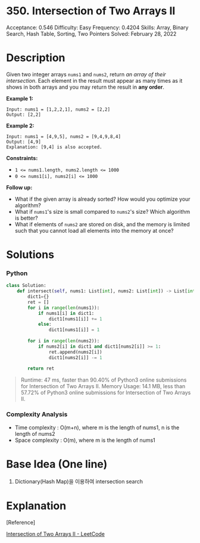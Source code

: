 # 350. Intersection of Two Arrays II

Acceptance: 0.546
Difficulty: Easy
Frequency: 0.4204
Skills: Array, Binary Search, Hash Table, Sorting, Two Pointers
Solved: February 28, 2022

# Description

Given two integer arrays `nums1` and `nums2`, return *an array of their intersection*. Each element in the result must appear as many times as it shows in both arrays and you may return the result in **any order**.

**Example 1:**

```
Input: nums1 = [1,2,2,1], nums2 = [2,2]
Output: [2,2]

```

**Example 2:**

```
Input: nums1 = [4,9,5], nums2 = [9,4,9,8,4]
Output: [4,9]
Explanation: [9,4] is also accepted.

```

**Constraints:**

- `1 <= nums1.length, nums2.length <= 1000`
- `0 <= nums1[i], nums2[i] <= 1000`

**Follow up:**

- What if the given array is already sorted? How would you optimize your algorithm?
- What if `nums1`'s size is small compared to `nums2`'s size? Which algorithm is better?
- What if elements of `nums2` are stored on disk, and the memory is limited such that you cannot load all elements into the memory at once?

# Solutions

### Python

```python
class Solution:
    def intersect(self, nums1: List[int], nums2: List[int]) -> List[int]:
        dict1={}
        ret = []
        for i in range(len(nums1)):
            if nums1[i] in dict1:
                dict1[nums1[i]] += 1
            else:
                dict1[nums1[i]] = 1
        
        for i in range(len(nums2)):
            if nums2[i] in dict1 and dict1[nums2[i]] >= 1:
                ret.append(nums2[i])
                dict1[nums2[i]] -= 1
        
        return ret
```

> Runtime: 47 ms, faster than 90.40% of Python3 online submissions for Intersection of Two Arrays II.
Memory Usage: 14.1 MB, less than 57.72% of Python3 online submissions for Intersection of Two Arrays II.
> 

### Complexity Analysis

- Time complexity : O(m+n), where m is the length of nums1, n is the length of nums2
- Space complexity : O(m), where m is the length of nums1

# Base Idea (One line)

1. Dictionary(Hash Map)을 이용하여 intersection search

# Explanation

[Reference]

[Intersection of Two Arrays II - LeetCode](https://leetcode.com/problems/intersection-of-two-arrays-ii/solution/)